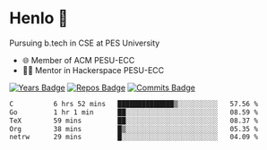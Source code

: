 
# Henlo 🌊

Pursuing b.tech in CSE at PES University

 - 🌐 Member of ACM PESU-ECC
 - 👨‍💻 Mentor in Hackerspace PESU-ECC

 [![Years Badge](https://badges.pufler.dev/years/bwaklog)](https://badges.pufler.dev) 
 [![Repos Badge](https://badges.pufler.dev/repos/bwaklog)](https://badges.pufler.dev)
 [![Commits Badge](https://badges.pufler.dev/commits/monthly/bwaklog)](https://badges.pufler.dev)

<!--START_SECTION:waka-->

```txt
C          6 hrs 52 mins   ██████████████▒░░░░░░░░░░   57.56 %
Go         1 hr 1 min      ██░░░░░░░░░░░░░░░░░░░░░░░   08.59 %
TeX        59 mins         ██░░░░░░░░░░░░░░░░░░░░░░░   08.37 %
Org        38 mins         █▒░░░░░░░░░░░░░░░░░░░░░░░   05.35 %
netrw      29 mins         █░░░░░░░░░░░░░░░░░░░░░░░░   04.09 %
```

<!--END_SECTION:waka-->

